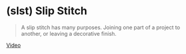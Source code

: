 # (slst) Slip Stitch

> A slip stitch has many purposes. Joining one part of a project to another, or leaving a decorative finish.

[Video](https://youtu.be/8ir3v31G0sg?si=JmXGXoZRY_wXsHTS)
